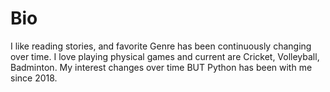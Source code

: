 # Bio
I like reading stories, and favorite Genre has been continuously changing over time.
I love playing physical games and current are Cricket, Volleyball, Badminton.
My interest changes over time BUT Python has been with me since 2018.
